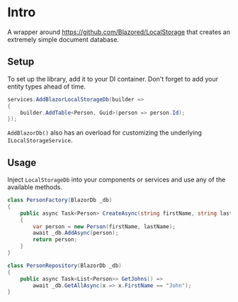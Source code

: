 # Intro
A wrapper around https://github.com/Blazored/LocalStorage that creates an extremely simple document database.

## Setup
To set up the library, add it to your DI container.  Don't forget to add your entity types ahead of time.
```csharp
services.AddBlazorLocalStorageDb(builder =>
{
	builder.AddTable<Person, Guid>(person => person.Id);
});
```

`AddBlazorDb()` also has an overload for customizing the underlying `ILocalStorageService`.

## Usage
Inject `LocalStorageDb` into your components or services and use any of the available methods.
```csharp
class PersonFactory(BlazorDb _db)
{
	public async Task<Person> CreateAsync(string firstName, string lastName)
	{
		var person = new Person(firstName, lastName);
		await _db.AddAsync(person);
		return person;
	}
}

class PersonRepository(BlazorDb _db)
{
	public async Task<List<Person>> GetJohns() =>
		await _db.GetAllAsync(x => x.FirstName == "John");
}
```